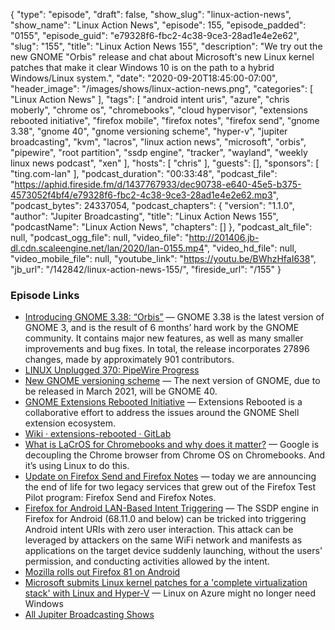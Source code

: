 {
  "type": "episode",
  "draft": false,
  "show_slug": "linux-action-news",
  "show_name": "Linux Action News",
  "episode": 155,
  "episode_padded": "0155",
  "episode_guid": "e79328f6-fbc2-4c38-9ce3-28ad1e4e2e62",
  "slug": "155",
  "title": "Linux Action News 155",
  "description": "We try out the new GNOME \"Orbis\" release and chat about Microsoft's new Linux kernel patches that make it clear Windows 10 is on the path to a hybrid Windows/Linux system.",
  "date": "2020-09-20T18:45:00-07:00",
  "header_image": "/images/shows/linux-action-news.png",
  "categories": [
    "Linux Action News"
  ],
  "tags": [
    "android intent uris",
    "azure",
    "chris moberly",
    "chrome os",
    "chromebooks",
    "cloud hypervisor",
    "extensions rebooted initiative",
    "firefox mobile",
    "firefox notes",
    "firefox send",
    "gnome 3.38",
    "gnome 40",
    "gnome versioning scheme",
    "hyper-v",
    "jupiter broadcasting",
    "kvm",
    "lacros",
    "linux action news",
    "microsoft",
    "orbis",
    "pipewire",
    "root partition",
    "ssdp engine",
    "tracker",
    "wayland",
    "weekly linux news podcast",
    "xen"
  ],
  "hosts": [
    "chris"
  ],
  "guests": [],
  "sponsors": [
    "ting.com-lan"
  ],
  "podcast_duration": "00:33:48",
  "podcast_file": "https://aphid.fireside.fm/d/1437767933/dec90738-e640-45e5-b375-4573052f4bf4/e79328f6-fbc2-4c38-9ce3-28ad1e4e2e62.mp3",
  "podcast_bytes": 24337054,
  "podcast_chapters": {
    "version": "1.1.0",
    "author": "Jupiter Broadcasting",
    "title": "Linux Action News 155",
    "podcastName": "Linux Action News",
    "chapters": []
  },
  "podcast_alt_file": null,
  "podcast_ogg_file": null,
  "video_file": "http://201406.jb-dl.cdn.scaleengine.net/lan/2020/lan-0155.mp4",
  "video_hd_file": null,
  "video_mobile_file": null,
  "youtube_link": "https://youtu.be/BWhzHfaI638",
  "jb_url": "/142842/linux-action-news-155/",
  "fireside_url": "/155"
}


### Episode Links

  * [Introducing GNOME 3.38: “Orbis”](https://help.gnome.org/misc/release-notes/3.38/ "Introducing GNOME 3.38: “Orbis”") — GNOME 3.38 is the latest version of GNOME 3, and is the result of 6 months’ hard work by the GNOME community. It contains major new features, as well as many smaller improvements and bug fixes. In total, the release incorporates 27896 changes, made by approximately 901 contributors.
  * [LINUX Unplugged 370: PipeWire Progress](https://linuxunplugged.com/370 "LINUX Unplugged 370: PipeWire Progress")
  * [New GNOME versioning scheme](https://discourse.gnome.org/t/new-gnome-versioning-scheme/4235 "New GNOME versioning scheme") — The next version of GNOME, due to be released in March 2021, will be GNOME 40. 
  * [GNOME Extensions Rebooted Initiative](https://blogs.gnome.org/sri/2020/09/16/the-gnome-extensions-rebooted-initiative/ "GNOME Extensions Rebooted Initiative") — Extensions Rebooted is a collaborative effort to address the issues around the GNOME Shell extension ecosystem.
  * [Wiki · extensions-rebooted · GitLab](https://gitlab.gnome.org/World/ShellExtensions/extensions-rebooted/-/wikis/home "Wiki · extensions-rebooted · GitLab")
  * [What is LaCrOS for Chromebooks and why does it matter?](https://www.aboutchromebooks.com/news/what-is-lacros-for-chromebooks-and-why-does-it-matter/ "What is LaCrOS for Chromebooks and why does it matter?") — Google is decoupling the Chrome browser from Chrome OS on Chromebooks. And it’s using Linux to do this.
  * [Update on Firefox Send and Firefox Notes](https://blog.mozilla.org/blog/2020/09/17/update-on-firefox-send-and-firefox-notes/ "Update on Firefox Send and Firefox Notes") — today we are announcing the end of life for two legacy services that grew out of the Firefox Test Pilot program: Firefox Send and Firefox Notes. 
  * [Firefox for Android LAN-Based Intent Triggering](https://gitlab.com/gitlab-com/gl-security/security-operations/gl-redteam/red-team-tech-notes/-/blob/master/firefox-android-2020/README.md "Firefox for Android LAN-Based Intent Triggering") — The SSDP engine in Firefox for Android (68.11.0 and below) can be tricked into triggering Android intent URIs with zero user interaction. This attack can be leveraged by attackers on the same WiFi network and manifests as applications on the target device suddenly launching, without the users' permission, and conducting activities allowed by the intent.
  * [Mozilla rolls out Firefox 81 on Android](https://www.xda-developers.com/mozilla-rolls-out-firefox-81-on-android-with-a-downloads-page-auto-tab-closing-and-more/ "Mozilla rolls out Firefox 81 on Android")
  * [Microsoft submits Linux kernel patches for a 'complete virtualization stack' with Linux and Hyper-V](https://www.theregister.com/2020/09/15/microsoft_submits_linux_kernel_patches/ "Microsoft submits Linux kernel patches for a 'complete virtualization stack' with Linux and Hyper-V") — Linux on Azure might no longer need Windows
  * [All Jupiter Broadcasting Shows](https://feed.jupiter.zone/allshows "All Jupiter Broadcasting Shows")


